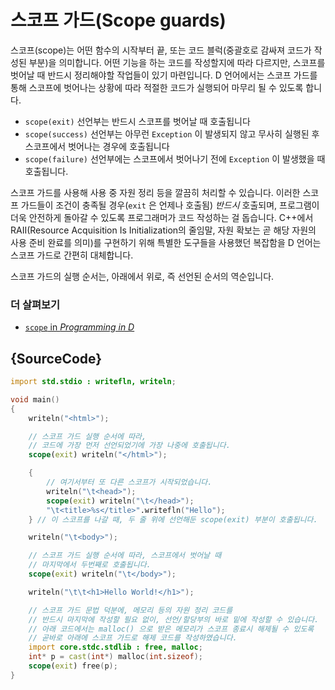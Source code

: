 # 스코프 가드(Scope guards)

스코프(scope)는 어떤 함수의 시작부터 끝, 또는 코드 블럭(중괄호로 감싸져 코드가 작성된 부분)을 의미합니다. 어떤 기능을 하는 코드를 작성할지에 따라 다르지만, 스코프를 벗어날 때 반드시 정리해야할 작업들이 있기 마련입니다. D 언어에서는 스코프 가드를 통해 스코프에 벗어나는 상황에 따라 적절한 코드가 실행되어 마무리 될 수 있도록 합니다.

* `scope(exit)` 선언부는 반드시 스코프를 벗어날 때 호출됩니다
* `scope(success)` 선언부는 아무런 `Exception` 이 발생되지 않고 무사히 실행된 후 스코프에서 벗어나는 경우에 호출됩니다
* `scope(failure)` 선언부에는 스코프에서 벗어나기 전에 `Exception` 이 발생했을 때 호출됩니다.

스코프 가드를 사용해 사용 중 자원 정리 등을 깔끔히 처리할 수 있습니다. 이러한 스코프 가드들이 조건이 충족될 경우(`exit` 은 언제나 호출됨) *반드시* 호출되며, 프로그램이 더욱 안전하게 돌아갈 수 있도록 프로그래머가 코드 작성하는 걸 돕습니다. C++에서 RAII(Resource Acquisition Is Initialization의 줄임말, 자원 확보는 곧 해당 자원의 사용 준비 완료를 의미)를 구현하기 위해 특별한 도구들을 사용했던 복잡함을 D 언어는 스코프 가드로 간편히 대체합니다.

스코프 가드의 실행 순서는, 아래에서 위로, 즉 선언된 순서의 역순입니다.

### 더 살펴보기

- [`scope` in _Programming in D_](http://ddili.org/ders/d.en/scope.html)

## {SourceCode}

```d
import std.stdio : writefln, writeln;

void main()
{
    writeln("<html>");

    // 스코프 가드 실행 순서에 따라,
    // 코드에 가장 먼저 선언되었기에 가장 나중에 호출됩니다.
    scope(exit) writeln("</html>");

    {
        // 여기서부터 또 다른 스코프가 시작되었습니다.
        writeln("\t<head>");
        scope(exit) writeln("\t</head>");
        "\t<title>%s</title>".writefln("Hello");
    } // 이 스코프를 나갈 때, 두 줄 위에 선언해둔 scope(exit) 부분이 호출됩니다.

    writeln("\t<body>");

    // 스코프 가드 실행 순서에 따라, 스코프에서 벗어날 때
    // 마지막에서 두번째로 호출됩니다.
    scope(exit) writeln("\t</body>");

    writeln("\t\t<h1>Hello World!</h1>");

    // 스코프 가드 문법 덕분에, 메모리 등의 자원 정리 코드를
    // 반드시 마지막에 작성할 필요 없이, 선언/할당부의 바로 밑에 작성할 수 있습니다.
    // 아래 코드에서는 malloc() 으로 받은 메모리가 스코프 종료시 해제될 수 있도록
    // 곧바로 아래에 스코프 가드로 해제 코드를 작성하였습니다.
    import core.stdc.stdlib : free, malloc;
    int* p = cast(int*) malloc(int.sizeof);
    scope(exit) free(p);
}
```
